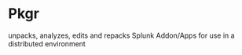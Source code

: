 # Pkgr

unpacks, analyzes, edits and repacks Splunk Addon/Apps for use in a distributed environment
